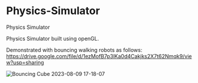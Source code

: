 # Physics-Simulator
 Physics Simulator 

Physics Simulator built using openGL.

Demonstrated with bouncing walking robots as follows:
https://drive.google.com/file/d/1ezMofB7p3lKa0d4Cakjks2X7t62Nmqk9/view?usp=sharing

![Bouncing Cube 2023-08-09 17-18-07](https://github.com/abhelman/Physics-Simulator/assets/113809366/55fb07b1-e5e6-428d-83b6-bd3a4dbd7b3a)

